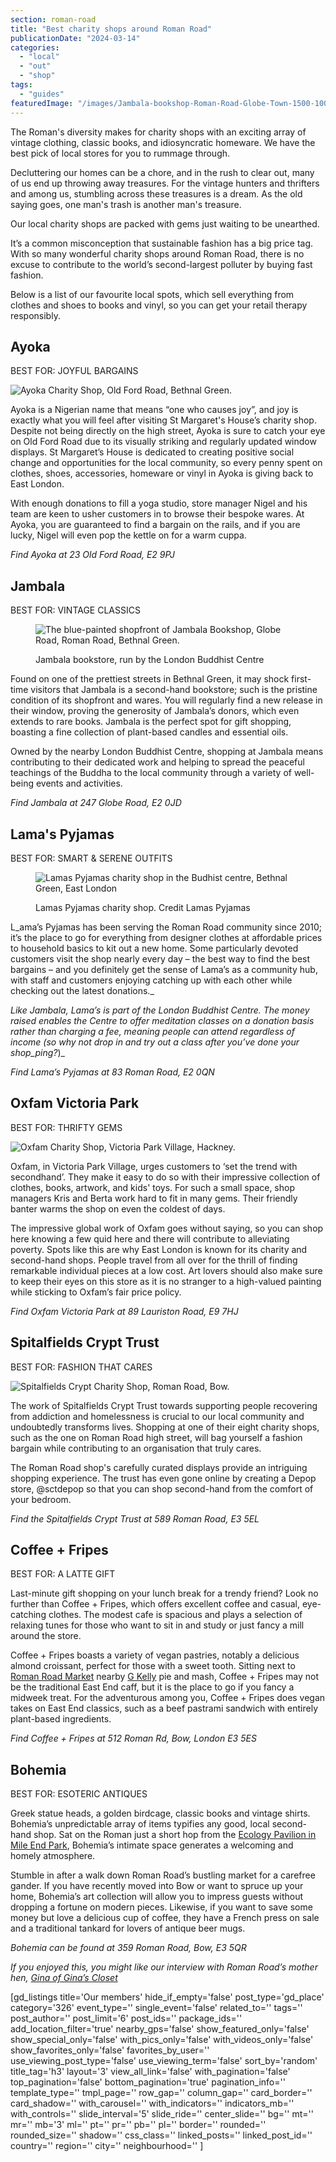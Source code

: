 ```yaml
---
section: roman-road
title: "Best charity shops around Roman Road"
publicationDate: "2024-03-14"
categories: 
  - "local"
  - "out"
  - "shop"
tags: 
  - "guides"
featuredImage: "/images/Jambala-bookshop-Roman-Road-Globe-Town-1500-1000.jpg"
---
```


The Roman's diversity makes for charity shops with an exciting array of vintage clothing, classic books, and idiosyncratic homeware. We have the best pick of local stores for you to rummage through.

Decluttering our homes can be a chore, and in the rush to clear out, many of us end up throwing away treasures. For the vintage hunters and thrifters and among us, stumbling across these treasures is a dream. As the old saying goes, one man's trash is another man's treasure.

Our local charity shops are packed with gems just waiting to be unearthed.  

It’s a common misconception that sustainable fashion has a big price tag. With so many wonderful charity shops around Roman Road, there is no excuse to contribute to the world’s second-largest polluter by buying fast fashion. 

Below is a list of our favourite local spots, which sell everything from clothes and shoes to books and vinyl, so you can get your retail therapy responsibly.

## Ayoka

BEST FOR: JOYFUL BARGAINS

![Ayoka Charity Shop, Old Ford Road, Bethnal Green.](/images/Charity-Shop-Roman-Road-3-1024x683.jpg)

Ayoka is a Nigerian name that means “one who causes joy”, and joy is exactly what you will feel after visiting St Margaret's House’s charity shop. Despite not being directly on the high street, Ayoka is sure to catch your eye on Old Ford Road due to its visually striking and regularly updated window displays. St Margaret’s House is dedicated to creating positive social change and opportunities for the local community, so every penny spent on clothes, shoes, accessories, homeware or vinyl in Ayoka is giving back to East London. 

With enough donations to fill a yoga studio, store manager Nigel and his team are keen to usher customers in to browse their bespoke wares. At Ayoka, you are guaranteed to find a bargain on the rails, and if you are lucky, Nigel will even pop the kettle on for a warm cuppa.

_Find Ayoka at 23 Old Ford Road, E2 9PJ_

## Jambala

BEST FOR: VINTAGE CLASSICS

<figure>

![The blue-painted shopfront of Jambala Bookshop, Globe Road, Roman Road, Bethnal Green.](/images/Jambala-bookshop-Roman-Road-Globe-Town-1500-1000-1024x683.jpg)

<figcaption>

Jambala bookstore, run by the London Buddhist Centre

</figcaption>

</figure>

Found on one of the prettiest streets in Bethnal Green, it may shock first-time visitors that Jambala is a second-hand bookstore; such is the pristine condition of its shopfront and wares. You will regularly find a new release in their window, proving the generosity of Jambala’s donors, which even extends to rare books. Jambala is the perfect spot for gift shopping, boasting a fine collection of plant-based candles and essential oils. 

Owned by the nearby London Buddhist Centre, shopping at Jambala means contributing to their dedicated work and helping to spread the peaceful teachings of the Buddha to the local community through a variety of well-being events and activities.

_Find Jambala at 247 Globe Road, E2 0JD_

## Lama's Pyjamas

BEST FOR: SMART & SERENE OUTFITS

<figure>

![Lamas Pyjamas charity shop in the Budhist centre, Bethnal Green, East London](/images/shop-front-image-1024x683.jpg)

<figcaption>

Lamas Pyjamas charity shop. Credit Lamas Pyjamas

</figcaption>

</figure>

L_ama’s Pyjamas has been serving the Roman Road community since 2010; it’s the place to go for everything from designer clothes at affordable prices to household basics to kit out a new home. Some particularly devoted customers visit the shop nearly every day – the best way to find the best bargains – and you definitely get the sense of Lama’s as a community hub, with staff and customers enjoying catching up with each other while checking out the latest donations._

_Like Jambala, Lama’s is part of the London Buddhist Centre. The money raised enables the Centre to offer meditation classes on a donation basis rather than charging a fee, meaning people can attend regardless of income (so why not drop in and try out a class after you’ve done your shop_ping?_)_

_Find Lama’s Pyjamas at 83 Roman Road, E2 0QN_

## Oxfam Victoria Park

BEST FOR: THRIFTY GEMS

![Oxfam Charity Shop, Victoria Park Village, Hackney.](/images/Charity-Shop-Roman-Road-2-1024x683.jpg)

Oxfam, in Victoria Park Village, urges customers to ‘set the trend with secondhand’. They make it easy to do so with their impressive collection of clothes, books, artwork, and kids' toys. For such a small space, shop managers Kris and Berta work hard to fit in many gems. Their friendly banter warms the shop on even the coldest of days. 

The impressive global work of Oxfam goes without saying, so you can shop here knowing a few quid here and there will contribute to alleviating poverty. Spots like this are why East London is known for its charity and second-hand shops. People travel from all over for the thrill of finding remarkable individual pieces at a low cost. Art lovers should also make sure to keep their eyes on this store as it is no stranger to a high-valued painting while sticking to Oxfam’s fair price policy.

_Find Oxfam Victoria Park at 89 Lauriston Road, E9 7HJ_

## Spitalfields Crypt Trust

BEST FOR: FASHION THAT CARES

![Spitalfields Crypt Charity Shop, Roman Road, Bow.](/images/Charity-Shop-Roman-Road-1-1024x683.jpg)

The work of Spitalfields Crypt Trust towards supporting people recovering from addiction and homelessness is crucial to our local community and undoubtedly transforms lives. Shopping at one of their eight charity shops, such as the one on Roman Road high street, will bag yourself a fashion bargain while contributing to an organisation that truly cares. 

The Roman Road shop's carefully curated displays provide an intriguing shopping experience. The trust has even gone online by creating a Depop store, @sctdepop so that you can shop second-hand from the comfort of your bedroom.

_Find the Spitalfields Crypt Trust at 589 Roman Road, E3 5EL_

## Coffee + Fripes

BEST FOR: A LATTE GIFT

Last-minute gift shopping on your lunch break for a trendy friend? Look no further than Coffee + Fripes, which offers excellent coffee and casual, eye-catching clothes. The modest cafe is spacious and plays a selection of relaxing tunes for those who want to sit in and study or just fancy a mill around the store.

Coffee + Fripes boasts a variety of vegan pastries, notably a delicious almond croissant, perfect for those with a sweet tooth. Sitting next to [Roman Road Market](https://romanroadlondon.com/subhan-butcher-shop/) nearby [G Kelly](https://romanroadlondon.com/g-kelly-pie-and-mash-shop-reopens-roman-road/) pie and mash, Coffee + Fripes may not be the traditional East End caff, but it is the place to go if you fancy a midweek treat. For the adventurous among you, Coffee + Fripes does vegan takes on East End classics, such as a beef pastrami sandwich with entirely plant-based ingredients.

_Find Coffee + Fripes at 512 Roman Rd, Bow, London E3 5ES_

## Bohemia

BEST FOR: ESOTERIC ANTIQUES

Greek statue heads, a golden birdcage, classic books and vintage shirts. Bohemia’s unpredictable array of items typifies any good, local second-hand shop. Sat on the Roman just a short hop from the [Ecology Pavilion in Mile End Park](https://romanroadlondon.com/eco-pavilion-mile-end-park-history/), Bohemia’s intimate space generates a welcoming and homely atmosphere.

Stumble in after a walk down Roman Road’s bustling market for a carefree gander. If you have recently moved into Bow or want to spruce up your home, Bohemia’s art collection will allow you to impress guests without dropping a fortune on modern pieces. Likewise, if you want to save some money but love a delicious cup of coffee, they have a French press on sale and a traditional tankard for lovers of antique beer mugs.

_Bohemia can be found at 359 Roman Road, Bow, E3 5QR_

_If you enjoyed this, you might like our interview with Roman Road’s mother hen, [Gina of Gina’s Closet](https://romanroadlondon.com/ginas-closet-vintage-shop-bow/)_

\[gd\_listings title='Our members' hide\_if\_empty='false' post\_type='gd\_place' category='326' event\_type='' single\_event='false' related\_to='' tags='' post\_author='' post\_limit='6' post\_ids='' package\_ids='' add\_location\_filter='true' nearby\_gps='false' show\_featured\_only='false' show\_special\_only='false' with\_pics\_only='false' with\_videos\_only='false' show\_favorites\_only='false' favorites\_by\_user='' use\_viewing\_post\_type='false' use\_viewing\_term='false' sort\_by='random' title\_tag='h3' layout='3' view\_all\_link='false' with\_pagination='false' top\_pagination='false' bottom\_pagination='true' pagination\_info='' template\_type='' tmpl\_page='' row\_gap='' column\_gap='' card\_border='' card\_shadow='' with\_carousel='' with\_indicators='' indicators\_mb='' with\_controls='' slide\_interval='5' slide\_ride='' center\_slide='' bg='' mt='' mr='' mb='3' ml='' pt='' pr='' pb='' pl='' border='' rounded='' rounded\_size='' shadow='' css\_class='' linked\_posts='' linked\_post\_id='' country='' region='' city='' neighbourhood='' \]

